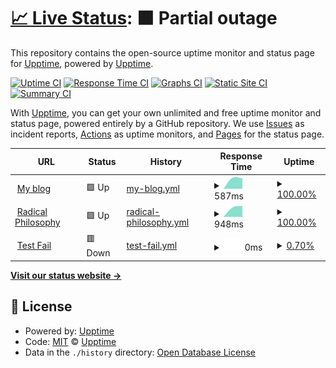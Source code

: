 # [📈 Live Status](https://upptime.github.io/upptime): <!--live status--> **🟧 Partial outage**

This repository contains the open-source uptime monitor and status page for [Upptime](https://upptime.js.org), powered by [Upptime](https://github.com/upptime/upptime).

[![Uptime CI](https://github.com/danielnemenyi/upptime/workflows/Uptime%20CI/badge.svg)](https://github.com/danielnemenyi/upptime/actions?query=workflow%3A%22Uptime+CI%22)
[![Response Time CI](https://github.com/danielnemenyi/upptime/workflows/Response%20Time%20CI/badge.svg)](https://github.com/danielnemenyi/upptime/actions?query=workflow%3A%22Response+Time+CI%22)
[![Graphs CI](https://github.com/danielnemenyi/upptime/workflows/Graphs%20CI/badge.svg)](https://github.com/danielnemenyi/upptime/actions?query=workflow%3A%22Graphs+CI%22)
[![Static Site CI](https://github.com/danielnemenyi/upptime/workflows/Static%20Site%20CI/badge.svg)](https://github.com/danielnemenyi/upptime/actions?query=workflow%3A%22Static+Site+CI%22)
[![Summary CI](https://github.com/danielnemenyi/upptime/workflows/Summary%20CI/badge.svg)](https://github.com/danielnemenyi/upptime/actions?query=workflow%3A%22Summary+CI%22)

With [Upptime](https://upptime.js.org), you can get your own unlimited and free uptime monitor and status page, powered entirely by a GitHub repository. We use [Issues](https://github.com/upptime/upptime/issues) as incident reports, [Actions](https://github.com/danielnemenyi/upptime/actions) as uptime monitors, and [Pages](https://upptime.github.io/upptime) for the status page.

<!--start: status pages-->
<!-- This summary is generated by Upptime (https://github.com/upptime/upptime) -->
<!-- Do not edit this manually, your changes will be overwritten -->
<!-- prettier-ignore -->
| URL | Status | History | Response Time | Uptime |
| --- | ------ | ------- | ------------- | ------ |
| <img alt="" src="https://favicons.githubusercontent.com/danielnemenyi.net" height="13"> [My blog](https://danielnemenyi.net) | 🟩 Up | [my-blog.yml](https://github.com/danielnemenyi/upptime/commits/HEAD/history/my-blog.yml) | <details><summary><img alt="Response time graph" src="./graphs/my-blog/response-time-week.png" height="20"> 587ms</summary><br><a href="https://danielnemenyi.github.io/upptime/history/my-blog"><img alt="Response time 587" src="https://img.shields.io/endpoint?url=https%3A%2F%2Fraw.githubusercontent.com%2Fdanielnemenyi%2Fupptime%2FHEAD%2Fapi%2Fmy-blog%2Fresponse-time.json"></a><br><a href="https://danielnemenyi.github.io/upptime/history/my-blog"><img alt="24-hour response time 587" src="https://img.shields.io/endpoint?url=https%3A%2F%2Fraw.githubusercontent.com%2Fdanielnemenyi%2Fupptime%2FHEAD%2Fapi%2Fmy-blog%2Fresponse-time-day.json"></a><br><a href="https://danielnemenyi.github.io/upptime/history/my-blog"><img alt="7-day response time 587" src="https://img.shields.io/endpoint?url=https%3A%2F%2Fraw.githubusercontent.com%2Fdanielnemenyi%2Fupptime%2FHEAD%2Fapi%2Fmy-blog%2Fresponse-time-week.json"></a><br><a href="https://danielnemenyi.github.io/upptime/history/my-blog"><img alt="30-day response time 587" src="https://img.shields.io/endpoint?url=https%3A%2F%2Fraw.githubusercontent.com%2Fdanielnemenyi%2Fupptime%2FHEAD%2Fapi%2Fmy-blog%2Fresponse-time-month.json"></a><br><a href="https://danielnemenyi.github.io/upptime/history/my-blog"><img alt="1-year response time 587" src="https://img.shields.io/endpoint?url=https%3A%2F%2Fraw.githubusercontent.com%2Fdanielnemenyi%2Fupptime%2FHEAD%2Fapi%2Fmy-blog%2Fresponse-time-year.json"></a></details> | <details><summary><a href="https://danielnemenyi.github.io/upptime/history/my-blog">100.00%</a></summary><a href="https://danielnemenyi.github.io/upptime/history/my-blog"><img alt="All-time uptime 100.00%" src="https://img.shields.io/endpoint?url=https%3A%2F%2Fraw.githubusercontent.com%2Fdanielnemenyi%2Fupptime%2FHEAD%2Fapi%2Fmy-blog%2Fuptime.json"></a><br><a href="https://danielnemenyi.github.io/upptime/history/my-blog"><img alt="24-hour uptime 100.00%" src="https://img.shields.io/endpoint?url=https%3A%2F%2Fraw.githubusercontent.com%2Fdanielnemenyi%2Fupptime%2FHEAD%2Fapi%2Fmy-blog%2Fuptime-day.json"></a><br><a href="https://danielnemenyi.github.io/upptime/history/my-blog"><img alt="7-day uptime 100.00%" src="https://img.shields.io/endpoint?url=https%3A%2F%2Fraw.githubusercontent.com%2Fdanielnemenyi%2Fupptime%2FHEAD%2Fapi%2Fmy-blog%2Fuptime-week.json"></a><br><a href="https://danielnemenyi.github.io/upptime/history/my-blog"><img alt="30-day uptime 100.00%" src="https://img.shields.io/endpoint?url=https%3A%2F%2Fraw.githubusercontent.com%2Fdanielnemenyi%2Fupptime%2FHEAD%2Fapi%2Fmy-blog%2Fuptime-month.json"></a><br><a href="https://danielnemenyi.github.io/upptime/history/my-blog"><img alt="1-year uptime 100.00%" src="https://img.shields.io/endpoint?url=https%3A%2F%2Fraw.githubusercontent.com%2Fdanielnemenyi%2Fupptime%2FHEAD%2Fapi%2Fmy-blog%2Fuptime-year.json"></a></details>
| <img alt="" src="https://favicons.githubusercontent.com/www.radicalphilosophy.com" height="13"> [Radical Philosophy](https://www.radicalphilosophy.com) | 🟩 Up | [radical-philosophy.yml](https://github.com/danielnemenyi/upptime/commits/HEAD/history/radical-philosophy.yml) | <details><summary><img alt="Response time graph" src="./graphs/radical-philosophy/response-time-week.png" height="20"> 948ms</summary><br><a href="https://danielnemenyi.github.io/upptime/history/radical-philosophy"><img alt="Response time 948" src="https://img.shields.io/endpoint?url=https%3A%2F%2Fraw.githubusercontent.com%2Fdanielnemenyi%2Fupptime%2FHEAD%2Fapi%2Fradical-philosophy%2Fresponse-time.json"></a><br><a href="https://danielnemenyi.github.io/upptime/history/radical-philosophy"><img alt="24-hour response time 948" src="https://img.shields.io/endpoint?url=https%3A%2F%2Fraw.githubusercontent.com%2Fdanielnemenyi%2Fupptime%2FHEAD%2Fapi%2Fradical-philosophy%2Fresponse-time-day.json"></a><br><a href="https://danielnemenyi.github.io/upptime/history/radical-philosophy"><img alt="7-day response time 948" src="https://img.shields.io/endpoint?url=https%3A%2F%2Fraw.githubusercontent.com%2Fdanielnemenyi%2Fupptime%2FHEAD%2Fapi%2Fradical-philosophy%2Fresponse-time-week.json"></a><br><a href="https://danielnemenyi.github.io/upptime/history/radical-philosophy"><img alt="30-day response time 948" src="https://img.shields.io/endpoint?url=https%3A%2F%2Fraw.githubusercontent.com%2Fdanielnemenyi%2Fupptime%2FHEAD%2Fapi%2Fradical-philosophy%2Fresponse-time-month.json"></a><br><a href="https://danielnemenyi.github.io/upptime/history/radical-philosophy"><img alt="1-year response time 948" src="https://img.shields.io/endpoint?url=https%3A%2F%2Fraw.githubusercontent.com%2Fdanielnemenyi%2Fupptime%2FHEAD%2Fapi%2Fradical-philosophy%2Fresponse-time-year.json"></a></details> | <details><summary><a href="https://danielnemenyi.github.io/upptime/history/radical-philosophy">100.00%</a></summary><a href="https://danielnemenyi.github.io/upptime/history/radical-philosophy"><img alt="All-time uptime 100.00%" src="https://img.shields.io/endpoint?url=https%3A%2F%2Fraw.githubusercontent.com%2Fdanielnemenyi%2Fupptime%2FHEAD%2Fapi%2Fradical-philosophy%2Fuptime.json"></a><br><a href="https://danielnemenyi.github.io/upptime/history/radical-philosophy"><img alt="24-hour uptime 100.00%" src="https://img.shields.io/endpoint?url=https%3A%2F%2Fraw.githubusercontent.com%2Fdanielnemenyi%2Fupptime%2FHEAD%2Fapi%2Fradical-philosophy%2Fuptime-day.json"></a><br><a href="https://danielnemenyi.github.io/upptime/history/radical-philosophy"><img alt="7-day uptime 100.00%" src="https://img.shields.io/endpoint?url=https%3A%2F%2Fraw.githubusercontent.com%2Fdanielnemenyi%2Fupptime%2FHEAD%2Fapi%2Fradical-philosophy%2Fuptime-week.json"></a><br><a href="https://danielnemenyi.github.io/upptime/history/radical-philosophy"><img alt="30-day uptime 100.00%" src="https://img.shields.io/endpoint?url=https%3A%2F%2Fraw.githubusercontent.com%2Fdanielnemenyi%2Fupptime%2FHEAD%2Fapi%2Fradical-philosophy%2Fuptime-month.json"></a><br><a href="https://danielnemenyi.github.io/upptime/history/radical-philosophy"><img alt="1-year uptime 100.00%" src="https://img.shields.io/endpoint?url=https%3A%2F%2Fraw.githubusercontent.com%2Fdanielnemenyi%2Fupptime%2FHEAD%2Fapi%2Fradical-philosophy%2Fuptime-year.json"></a></details>
| <img alt="" src="https://favicons.githubusercontent.com/testfailfoobar.danielnemenyi.net" height="13"> [Test Fail](https://testfailfoobar.danielnemenyi.net) | 🟥 Down | [test-fail.yml](https://github.com/danielnemenyi/upptime/commits/HEAD/history/test-fail.yml) | <details><summary><img alt="Response time graph" src="./graphs/test-fail/response-time-week.png" height="20"> 0ms</summary><br><a href="https://danielnemenyi.github.io/upptime/history/test-fail"><img alt="Response time 0" src="https://img.shields.io/endpoint?url=https%3A%2F%2Fraw.githubusercontent.com%2Fdanielnemenyi%2Fupptime%2FHEAD%2Fapi%2Ftest-fail%2Fresponse-time.json"></a><br><a href="https://danielnemenyi.github.io/upptime/history/test-fail"><img alt="24-hour response time 0" src="https://img.shields.io/endpoint?url=https%3A%2F%2Fraw.githubusercontent.com%2Fdanielnemenyi%2Fupptime%2FHEAD%2Fapi%2Ftest-fail%2Fresponse-time-day.json"></a><br><a href="https://danielnemenyi.github.io/upptime/history/test-fail"><img alt="7-day response time 0" src="https://img.shields.io/endpoint?url=https%3A%2F%2Fraw.githubusercontent.com%2Fdanielnemenyi%2Fupptime%2FHEAD%2Fapi%2Ftest-fail%2Fresponse-time-week.json"></a><br><a href="https://danielnemenyi.github.io/upptime/history/test-fail"><img alt="30-day response time 0" src="https://img.shields.io/endpoint?url=https%3A%2F%2Fraw.githubusercontent.com%2Fdanielnemenyi%2Fupptime%2FHEAD%2Fapi%2Ftest-fail%2Fresponse-time-month.json"></a><br><a href="https://danielnemenyi.github.io/upptime/history/test-fail"><img alt="1-year response time 0" src="https://img.shields.io/endpoint?url=https%3A%2F%2Fraw.githubusercontent.com%2Fdanielnemenyi%2Fupptime%2FHEAD%2Fapi%2Ftest-fail%2Fresponse-time-year.json"></a></details> | <details><summary><a href="https://danielnemenyi.github.io/upptime/history/test-fail">0.70%</a></summary><a href="https://danielnemenyi.github.io/upptime/history/test-fail"><img alt="All-time uptime 0.70%" src="https://img.shields.io/endpoint?url=https%3A%2F%2Fraw.githubusercontent.com%2Fdanielnemenyi%2Fupptime%2FHEAD%2Fapi%2Ftest-fail%2Fuptime.json"></a><br><a href="https://danielnemenyi.github.io/upptime/history/test-fail"><img alt="24-hour uptime 0.70%" src="https://img.shields.io/endpoint?url=https%3A%2F%2Fraw.githubusercontent.com%2Fdanielnemenyi%2Fupptime%2FHEAD%2Fapi%2Ftest-fail%2Fuptime-day.json"></a><br><a href="https://danielnemenyi.github.io/upptime/history/test-fail"><img alt="7-day uptime 0.70%" src="https://img.shields.io/endpoint?url=https%3A%2F%2Fraw.githubusercontent.com%2Fdanielnemenyi%2Fupptime%2FHEAD%2Fapi%2Ftest-fail%2Fuptime-week.json"></a><br><a href="https://danielnemenyi.github.io/upptime/history/test-fail"><img alt="30-day uptime 0.70%" src="https://img.shields.io/endpoint?url=https%3A%2F%2Fraw.githubusercontent.com%2Fdanielnemenyi%2Fupptime%2FHEAD%2Fapi%2Ftest-fail%2Fuptime-month.json"></a><br><a href="https://danielnemenyi.github.io/upptime/history/test-fail"><img alt="1-year uptime 0.70%" src="https://img.shields.io/endpoint?url=https%3A%2F%2Fraw.githubusercontent.com%2Fdanielnemenyi%2Fupptime%2FHEAD%2Fapi%2Ftest-fail%2Fuptime-year.json"></a></details>

<!--end: status pages-->

[**Visit our status website →**](https://upptime.github.io/upptime)

## 📄 License

- Powered by: [Upptime](https://github.com/upptime/upptime)
- Code: [MIT](./LICENSE) © [Upptime](https://upptime.js.org)
- Data in the `./history` directory: [Open Database License](https://opendatacommons.org/licenses/odbl/1-0/)
